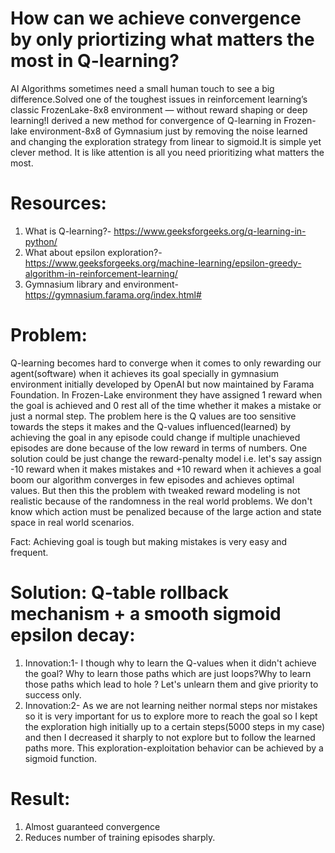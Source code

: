 # How can we achieve convergence by only priortizing what matters the most in Q-learning?
AI Algorithms sometimes need a small human touch to see a big difference.Solved one of the toughest issues in reinforcement learning’s classic FrozenLake-8x8 environment — without reward shaping or deep learning!I derived a new method for convergence of Q-learning in Frozen-lake environment-8x8 of Gymnasium just by removing the noise learned and changing the exploration strategy from linear to sigmoid.It is simple yet clever method. It is like attention is all you need prioritizing what matters the most.
# Resources:
 1. What is Q-learning?- https://www.geeksforgeeks.org/q-learning-in-python/
 2. What about epsilon exploration?- https://www.geeksforgeeks.org/machine-learning/epsilon-greedy-algorithm-in-reinforcement-learning/
 3. Gymnasium library and environment- https://gymnasium.farama.org/index.html#

# Problem:
Q-learning becomes hard to converge when it comes to only rewarding our agent(software) when it achieves its goal specially in gymnasium environment initially developed by OpenAI but now maintained by Farama Foundation. In Frozen-Lake environment they have assigned 1 reward when the goal is achieved and 0 rest all of the time whether it makes a mistake or just a normal step.  The problem here is the Q values are too sensitive towards the steps it makes and the Q-values influenced(learned) by achieving the goal in any episode could change if multiple unachieved episodes are done because of the low reward in terms of numbers. One solution could be just change the reward-penalty model i.e. let's say assign -10 reward when it makes mistakes and +10 reward when it achieves a goal boom our algorithm converges in few episodes and achieves optimal values. But then this the problem with tweaked reward modeling is not realistic because of the randomness in the real world problems. We don't know which action must be penalized because of the large action and state space in real world scenarios.

Fact: Achieving goal is tough but making mistakes is very easy and frequent.


# Solution: Q-table rollback mechanism + a smooth sigmoid epsilon decay:
 1. Innovation:1- I though why to learn the Q-values when it didn't achieve the goal? Why to learn those paths which are just loops?Why to learn those paths which lead to hole ? Let's unlearn them and give priority to success only.
 2. Innovation:2- As we are not learning neither normal steps nor mistakes so it is very important for us to explore more to reach the goal so I kept the exploration high initially up to a certain steps(5000 steps in my case) and then I decreased it sharply to not explore but to follow the learned paths more.
    This exploration-exploitation behavior can be achieved by a sigmoid function.
# Result:
 1. Almost guaranteed convergence
 2. Reduces number of training episodes sharply. 


